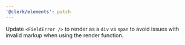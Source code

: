 ```yaml
---
'@clerk/elements': patch
---
```


Update `<FieldError />` to render as a `div` vs `span` to avoid issues with invalid markup when using the render function.
